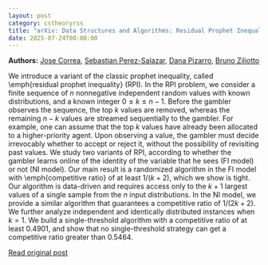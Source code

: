 ```yaml
---
layout: post
category: cstheoryrss
title: "arXiv: Data Structures and Algorithms: Residual Prophet Inequalities"
date: 2025-07-24T00:00:00
---
```


**Authors:** [Jose Correa](https://dblp.uni-trier.de/search?q=Jose+Correa), [Sebastian Perez-Salazar](https://dblp.uni-trier.de/search?q=Sebastian+Perez-Salazar), [Dana Pizarro](https://dblp.uni-trier.de/search?q=Dana+Pizarro), [Bruno Ziliotto](https://dblp.uni-trier.de/search?q=Bruno+Ziliotto)

We introduce a variant of the classic prophet inequality, called
\emph{residual prophet inequality} (RPI). In the RPI problem, we consider a
finite sequence of $n$ nonnegative independent random values with known
distributions, and a known integer $0\leq k\leq n-1$. Before the gambler
observes the sequence, the top $k$ values are removed, whereas the remaining
$n-k$ values are streamed sequentially to the gambler. For example, one can
assume that the top $k$ values have already been allocated to a higher-priority
agent. Upon observing a value, the gambler must decide irrevocably whether to
accept or reject it, without the possibility of revisiting past values.
We study two variants of RPI, according to whether the gambler learns online
of the identity of the variable that he sees (FI model) or not (NI model). Our
main result is a randomized algorithm in the FI model with \emph{competitive
ratio} of at least $1/(k+2)$, which we show is tight. Our algorithm is
data-driven and requires access only to the $k+1$ largest values of a single
sample from the $n$ input distributions. In the NI model, we provide a similar
algorithm that guarantees a competitive ratio of $1/(2k+2)$. We further analyze
independent and identically distributed instances when $k=1$. We build a
single-threshold algorithm with a competitive ratio of at least 0.4901, and
show that no single-threshold strategy can get a competitive ratio greater than
0.5464.

[Read original post](http://arxiv.org/abs/2507.17391v1)
